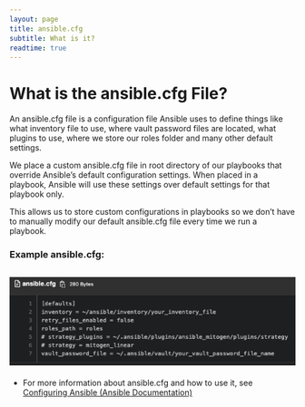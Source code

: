 ```yaml
---
layout: page
title: ansible.cfg
subtitle: What is it?
readtime: true
---
```

# What is the ansible.cfg File?
An ansible.cfg file is a configuration file Ansible uses to define things like what inventory file to use, where vault password files are located, what plugins to use, where we store our roles folder and many other default settings.

We place a custom ansible.cfg file in root directory of our playbooks that override Ansible’s default configuration settings. When placed in a playbook, Ansible will use these settings over default settings for that playbook only.

This allows us to store custom configurations in playbooks so we don’t have to manually modify our default ansible.cfg file every time we run a playbook.

### Example ansible.cfg:
![ansible.cf Screenshot](/assets/img/ansible-cfg.png)
---
- For more information about ansible.cfg and how to use it, see [Configuring Ansible (Ansible Documentation)](https://docs.ansible.com/ansible/latest/installation_guide/intro_configuration.html)

